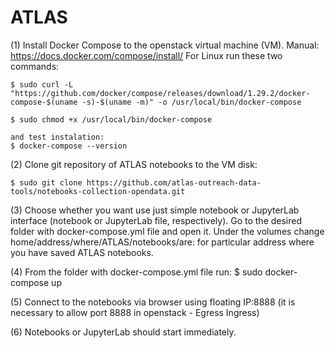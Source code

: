 # ATLAS

(1) Install Docker Compose to the openstack virtual machine (VM). Manual: https://docs.docker.com/compose/install/
    For Linux run these two commands:
    
    $ sudo curl -L "https://github.com/docker/compose/releases/download/1.29.2/docker-compose-$(uname -s)-$(uname -m)" -o /usr/local/bin/docker-compose
    
    $ sudo chmod +x /usr/local/bin/docker-compose

    and test instalation:
    $ docker-compose --version

(2) Clone git repository of ATLAS notebooks to the VM disk:

    $ sudo git clone https://github.com/atlas-outreach-data-tools/notebooks-collection-opendata.git

(3) Choose whether you want use just simple notebook or JupyterLab interface (notebook or JupyterLab file, respectively). Go to the desired folder with docker-compose.yml file and open it. Under the volumes change home/address/where/ATLAS/notebooks/are: for particular address where you have saved ATLAS notebooks.

(4) From the folder with docker-compose.yml file run: 
$ sudo docker-compose up

(5) Connect to the notebooks via browser using floating IP:8888 (it is necessary to allow port 8888 in openstack - Egress Ingress)

(6) Notebooks or JupyterLab should start immediately. 
